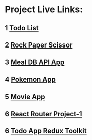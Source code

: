 # Project Live Links:

## 1 [Todo List](https://vasu-todo-list-react-app.netlify.app/)

## 2 [Rock Paper Scissor](https://vasu-rock-paper-scissor.netlify.app/)

## 3 [Meal DB API App](https://vasu-meal-db-api.netlify.app/)

## 4 [Pokemon App](https://vasu-pokemon.netlify.app/)

## 5 [Movie App](https://vasu-movie-api-react-app.netlify.app/)

## 6 [React Router Project-1](https://vasu-react-router-project-1.netlify.app/)

## 6 [Todo App Redux Toolkit](https://vasu-todo-app-redux-toolkit.netlify.app/)
